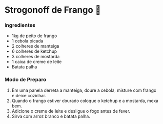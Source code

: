 # Strogonoff de Frango :chicken:

### **Ingredientes**

- 1kg de peito de frango
- 1 cebola picada
- 2 colheres de  manteiga
- 6 colheres de ketchup
- 3 colheres de mostarda
- 1 caixa de creme de leite 
- Batata palha

### **Modo de Preparo**

1. Em uma panela derreta a manteiga, doure a cebola, misture com frango e deixe cozinhar.
2. Quando o frango estiver dourado coloque o ketchup e a mostarda, mexa bem.   
3. Adicione o creme de leite e desligue o fogo antes de fever.
4. Sirva com arroz branco e batata palha.
